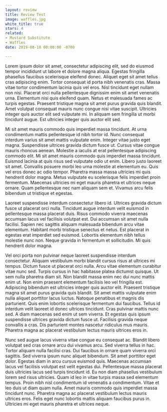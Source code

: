 ```yaml
---
layout: review
title: Review Test
image: waffles.jpg
white_title: true
stars: 4
related:
- Mustard Substitute
- Waffles
date: 2019-08-18 00:00:00 -0700

---
```

Lorem ipsum dolor sit amet, consectetur adipiscing elit, sed do eiusmod tempor incididunt ut labore et dolore magna aliqua. Egestas fringilla phasellus faucibus scelerisque eleifend donec. Aliquet eget sit amet tellus cras adipiscing enim. Tortor consequat id porta nibh venenatis cras. Massa vitae tortor condimentum lacinia quis vel eros. Nisl tincidunt eget nullam non nisi. Placerat orci nulla pellentesque dignissim enim sit amet venenatis urna. Elementum nisi quis eleifend quam. Netus et malesuada fames ac turpis egestas. Praesent tristique magna sit amet purus gravida quis blandit. Amet volutpat consequat mauris nunc congue nisi vitae suscipit. Ultricies integer quis auctor elit sed vulputate mi. In aliquam sem fringilla ut morbi tincidunt augue. Est ultricies integer quis auctor elit sed.

Mi sit amet mauris commodo quis imperdiet massa tincidunt. At urna condimentum mattis pellentesque id nibh tortor id. Nunc consequat interdum varius sit amet mattis vulputate enim. Integer vitae justo eget magna. Suspendisse ultrices gravida dictum fusce ut. Cursus vitae congue mauris rhoncus aenean. Molestie a iaculis at erat pellentesque adipiscing commodo elit. Mi sit amet mauris commodo quis imperdiet massa tincidunt. Euismod lacinia at quis risus sed vulputate odio ut enim. Libero justo laoreet sit amet. Convallis posuere morbi leo urna molestie at elementum eu. Quis vel eros donec ac odio tempor. Pharetra massa massa ultricies mi quis hendrerit dolor magna. Metus vulputate eu scelerisque felis imperdiet proin fermentum. Maecenas ultricies mi eget mauris pharetra et ultrices neque ornare. Quam pellentesque nec nam aliquam sem et. Vivamus arcu felis bibendum ut tristique et egestas.

Laoreet suspendisse interdum consectetur libero id. Ultrices gravida dictum fusce ut placerat orci nulla. Tincidunt augue interdum velit euismod in pellentesque massa placerat duis. Risus commodo viverra maecenas accumsan lacus vel facilisis volutpat est. Dui accumsan sit amet nulla facilisi. Sapien nec sagittis aliquam malesuada bibendum arcu vitae elementum. Habitant morbi tristique senectus et netus. Est placerat in egestas erat imperdiet sed euismod. Lobortis elementum nibh tellus molestie nunc non. Neque gravida in fermentum et sollicitudin. Mi quis hendrerit dolor magna.

Vel orci porta non pulvinar neque laoreet suspendisse interdum consectetur. Aliquam vestibulum morbi blandit cursus risus at ultrices mi tempus. Dictum fusce ut placerat orci nulla. Arcu vitae elementum curabitur vitae nunc sed. Turpis cursus in hac habitasse platea dictumst quisque. Ut sem nulla pharetra diam sit. Non blandit massa enim nec dui nunc mattis enim ut. Non enim praesent elementum facilisis leo vel fringilla est. Adipiscing bibendum est ultricies integer quis auctor elit. Praesent tristique magna sit amet purus gravida quis blandit. Sit amet mattis vulputate enim nulla aliquet porttitor lacus luctus. Natoque penatibus et magnis dis parturient. Quis enim lobortis scelerisque fermentum dui faucibus. Tellus id interdum velit laoreet id donec ultrices tincidunt. Cras pulvinar mattis nunc sed. A diam maecenas sed enim ut sem viverra. Et egestas quis ipsum suspendisse ultrices gravida dictum fusce ut. Facilisis gravida neque convallis a cras. Dis parturient montes nascetur ridiculus mus mauris. Pharetra magna ac placerat vestibulum lectus mauris ultrices eros in.

Nunc sed augue lacus viverra vitae congue eu consequat ac. Blandit libero volutpat sed cras ornare arcu dui vivamus arcu. Sed viverra tellus in hac. Tortor aliquam nulla facilisi cras. Dui faucibus in ornare quam viverra orci sagittis. Sed viverra ipsum nunc aliquet bibendum. Sit amet porttitor eget dolor. Egestas diam in arcu cursus euismod quis. Maecenas accumsan lacus vel facilisis volutpat est velit egestas dui. Pellentesque massa placerat duis ultricies lacus sed turpis tincidunt id. Eu non diam phasellus vestibulum lorem sed risus ultricies. Quam id leo in vitae turpis massa sed elementum tempus. Proin nibh nisl condimentum id venenatis a condimentum. Vitae et leo duis ut diam quam nulla. Amet mauris commodo quis imperdiet massa tincidunt nunc. Pharetra magna ac placerat vestibulum lectus mauris ultrices eros. Felis eget nunc lobortis mattis aliquam faucibus purus in. Ultricies mi eget mauris pharetra et ultrices neque.
